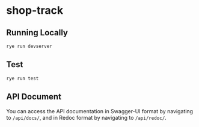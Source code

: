 # shop-track

## Running Locally
```
rye run devserver
```
## Test
```
rye run test
```
## API Document
You can access the API documentation in Swagger-UI format by navigating to `/api/docs/`, and in Redoc format by navigating to `/api/redoc/`.
